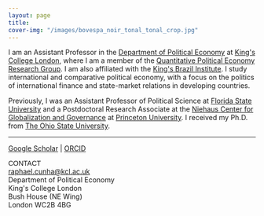 ```yaml
---
layout: page
title:
cover-img: "/images/bovespa_noir_tonal_tonal_crop.jpg"
---
```


I am an Assistant Professor in the <a href="https://www.kcl.ac.uk/political-economy" target="_blank">Department of Political Economy</a> at <a href="https://www.kcl.ac.uk" target="_blank">King's College London</a>, where I am a member of the <a href="https://sites.google.com/view/kingsqpe/home" target="_blank">Quantitative Political Economy Research Group</a>. I am also affiliated with the <a href="https://www.kcl.ac.uk/kbi" target="_blank">King's Brazil Institute</a>. I study international and comparative political economy, with a focus on the politics of international finance and state-market relations in developing countries.

Previously, I was an Assistant Professor of Political Science at <a href="https://coss.fsu.edu/polisci/home" target="_blank">Florida State University</a> and a Postdoctoral Research Associate at the <a href="https://niehaus.princeton.edu/" target="_blank">Niehaus Center for Globalization and Governance</a> at  <a href="https://www.princeton.edu" target="_blank">Princeton University</a>. I received my Ph.D. from <a href="https://www.polisci.osu.edu" target="_blank">The Ohio State University</a>.

---

<a href="https://scholar.google.com/citations?user=X1SOZHcAAAAJ" target="_blank">Google Scholar</a> \| <a href="https://orcid.org/0000-0002-2415-3867" target="_blank">ORCID</a><br>

<span style="font-family: sans-serif">CONTACT</span><br>
raphael.cunha@kcl.ac.uk<br>
Department of Political Economy<br>
King's College London<br>
Bush House (NE Wing)<br>
London WC2B 4BG<br>
